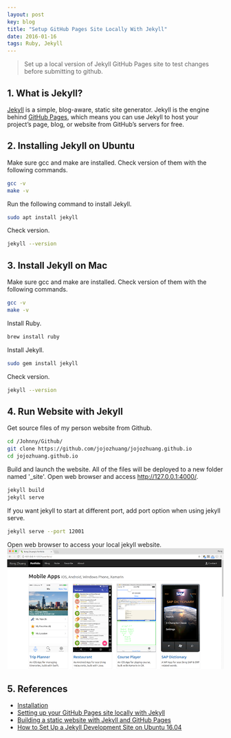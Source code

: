 ```yaml
---
layout: post
key: blog
title: "Setup GitHub Pages Site Locally With Jekyll"
date: 2016-01-16
tags: Ruby, Jekyll
---
```


> Set up a local version of Jekyll GitHub Pages site to test changes before submitting to github.

## 1. What is Jekyll?
[Jekyll](https://jekyllrb.com) is a simple, blog-aware, static site generator. Jekyll is the engine behind [GitHub Pages](https://pages.github.com/), which means you can use Jekyll to host your project’s page, blog, or website from GitHub’s servers for free.

## 2. Installing Jekyll on Ubuntu
Make sure gcc and make are installed. Check version of them with the following commands.
```sh
gcc -v
make -v
```
Run the following command to install Jekyll.
```sh
sudo apt install jekyll
```
Check version.
```sh
jekyll --version
```

## 3. Install Jekyll on Mac
Make sure gcc and make are installed. Check version of them with the following commands.
```sh
gcc -v
make -v
```
Install Ruby.
```sh
brew install ruby
```

Install Jekyll.
```sh
sudo gem install jekyll
```
Check version.
```sh
jekyll --version
```

## 4. Run Website with Jekyll
Get source files of my person website from Github.
```sh
cd /Johnny/Github/
git clone https://github.com/jojozhuang/jojozhuang.github.io
cd jojozhuang.github.io
```

Build and launch the website. All of the files will be deployed to a new folder named '\_site'. Open web browser and access  http://127.0.0.1:4000/.
```sh
jekyll build
jekyll serve
```
If you want jekyll to start at different port, add port option when using jekyll serve.
```sh
jekyll serve --port 12001
```

Open web browser to access your local jekyll website.
![MIME Type](/public/pics/2016-01-16/local.png)  

## 5. References
* [Installation](https://jekyllrb.com/docs/installation/)
* [Setting up your GitHub Pages site locally with Jekyll
](https://help.github.com/articles/setting-up-your-github-pages-site-locally-with-jekyll/)
* [Building a static website with Jekyll and GitHub Pages](https://programminghistorian.org/lessons/building-static-sites-with-jekyll-github-pages)
* [How to Set Up a Jekyll Development Site on Ubuntu 16.04](https://www.digitalocean.com/community/tutorials/how-to-set-up-a-jekyll-development-site-on-ubuntu-16-04)
